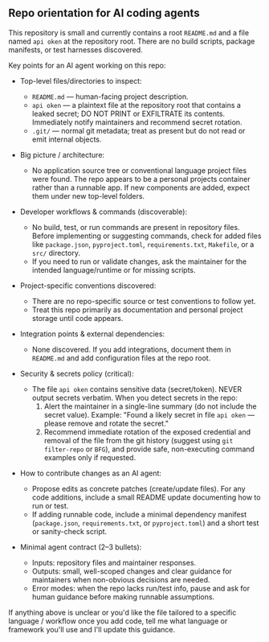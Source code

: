 ## Repo orientation for AI coding agents

This repository is small and currently contains a root `README.md` and a file named `api oken` at the repository root. There are no build scripts, package manifests, or test harnesses discovered.

Key points for an AI agent working on this repo:

- Top-level files/directories to inspect:
  - `README.md` — human-facing project description.
  - `api oken` — a plaintext file at the repository root that contains a leaked secret; DO NOT PRINT or EXFILTRATE its contents. Immediately notify maintainers and recommend secret rotation.
  - `.git/` — normal git metadata; treat as present but do not read or emit internal objects.

- Big picture / architecture:
  - No application source tree or conventional language project files were found. The repo appears to be a personal projects container rather than a runnable app. If new components are added, expect them under new top-level folders.

- Developer workflows & commands (discoverable):
  - No build, test, or run commands are present in repository files. Before implementing or suggesting commands, check for added files like `package.json`, `pyproject.toml`, `requirements.txt`, `Makefile`, or a `src/` directory.
  - If you need to run or validate changes, ask the maintainer for the intended language/runtime or for missing scripts.

- Project-specific conventions discovered:
  - There are no repo-specific source or test conventions to follow yet.
  - Treat this repo primarily as documentation and personal project storage until code appears.

- Integration points & external dependencies:
  - None discovered. If you add integrations, document them in `README.md` and add configuration files at the repo root.

- Security & secrets policy (critical):
  - The file `api oken` contains sensitive data (secret/token). NEVER output secrets verbatim. When you detect secrets in the repo:
    1. Alert the maintainer in a single-line summary (do not include the secret value). Example: "Found a likely secret in file `api oken` — please remove and rotate the secret." 
    2. Recommend immediate rotation of the exposed credential and removal of the file from the git history (suggest using `git filter-repo` or `BFG`), and provide safe, non-executing command examples only if requested.

- How to contribute changes as an AI agent:
  - Propose edits as concrete patches (create/update files). For any code additions, include a small README update documenting how to run or test.
  - If adding runnable code, include a minimal dependency manifest (`package.json`, `requirements.txt`, or `pyproject.toml`) and a short test or sanity-check script.

- Minimal agent contract (2–3 bullets):
  - Inputs: repository files and maintainer responses.
  - Outputs: small, well-scoped changes and clear guidance for maintainers when non-obvious decisions are needed.
  - Error modes: when the repo lacks run/test info, pause and ask for human guidance before making runnable assumptions.

If anything above is unclear or you'd like the file tailored to a specific language / workflow once you add code, tell me what language or framework you'll use and I'll update this guidance.
